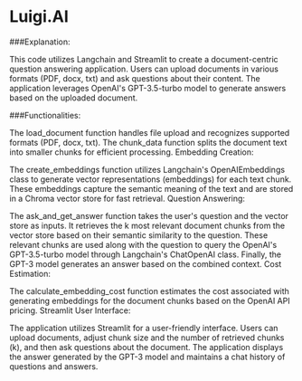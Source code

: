 # Luigi.AI

###Explanation:

This code utilizes Langchain and Streamlit to create a document-centric question answering application. Users can upload documents in various formats (PDF, docx, txt) and ask questions about their content. The application leverages OpenAI's GPT-3.5-turbo model to generate answers based on the uploaded document.

###Functionalities:


The load_document function handles file upload and recognizes supported formats (PDF, docx, txt).
The chunk_data function splits the document text into smaller chunks for efficient processing.
Embedding Creation:

The create_embeddings function utilizes Langchain's OpenAIEmbeddings class to generate vector representations (embeddings) for each text chunk.
These embeddings capture the semantic meaning of the text and are stored in a Chroma vector store for fast retrieval.
Question Answering:

The ask_and_get_answer function takes the user's question and the vector store as inputs.
It retrieves the k most relevant document chunks from the vector store based on their semantic similarity to the question.
These relevant chunks are used along with the question to query the OpenAI's GPT-3.5-turbo model through Langchain's ChatOpenAI class.
Finally, the GPT-3 model generates an answer based on the combined context.
Cost Estimation:

The calculate_embedding_cost function estimates the cost associated with generating embeddings for the document chunks based on the OpenAI API pricing.
Streamlit User Interface:

The application utilizes Streamlit for a user-friendly interface.
Users can upload documents, adjust chunk size and the number of retrieved chunks (k), and then ask questions about the document.
The application displays the answer generated by the GPT-3 model and maintains a chat history of questions and answers.
